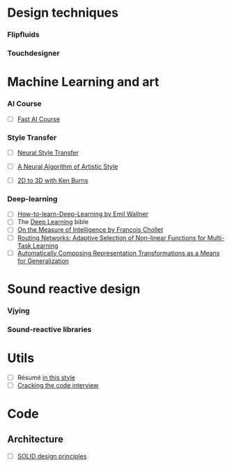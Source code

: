 # Design techniques

### Flipfluids

### Touchdesigner

# Machine Learning and art
### AI Course
- [ ] [Fast AI Course](https://course.fast.ai/)

### Style Transfer
- [ ] [Neural Style Transfer](https://medium.com/tensorflow/neural-style-transfer-creating-art-with-deep-learning-using-tf-keras-and-eager-execution-7d541ac31398)

- [ ] [A Neural Algorithm of Artistic Style](https://arxiv.org/pdf/1508.06576.pdf)


- [ ] [2D to 3D with Ken Burns](http://sniklaus.com/papers/kenburns)
### Deep-learning
- [ ] [How-to-learn-Deep-Learning by Emil Wallner](https://github.com/emilwallner/How-to-learn-Deep-Learning)
- [ ] The [Deep Learning](https://www.deeplearningbook.org/) bible
- [ ] [On the Measure of Intelligence by Francois Chollet](https://arxiv.org/pdf/1911.01547.pdf)
- [ ] [Routing Networks: Adaptive Selection of Non-linear Functions for Multi-Task Learning](https://arxiv.org/abs/1711.01239)
- [ ] [Automatically Composing Representation Transformations as a Means for Generalization](https://arxiv.org/abs/1807.04640)

# Sound reactive design
### Vjying

### Sound-reactive libraries

# Utils

- [ ] Résumé [in this style](https://github.com/emilwallner/Emil-Wallner-LinkedIn-Resume)
- [ ] [Cracking the code interview](http://www.crackingthecodinginterview.com/)

# Code

## Architecture
- [ ] [SOLID design principles](https://www.youtube.com/watch?v=rtmFCcjEgEw)